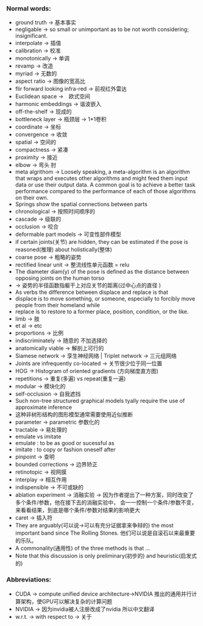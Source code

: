 ### Normal words:

+ ground truth -> 基本事实
+ negligable -> so small or unimportant as to be not worth considering; insignificant.
+ interpolate -> 插值
+ calibration -> 校准
+ monotonically -> 单调
+ revamp -> 改造
+ myriad -> 无数的
+ aspect ratio -> 图像的宽高比
+ flir forward looking infra-red -> 前视红外雷达
+ Euclidean space ->　欧式空间
+ harmonic embeddings -> 谐波嵌入
+ off-the-shelf -> 现成的
+ bottleneck layer -> 瓶颈层 -> 1*1卷积
+ coordinate -> 坐标
+ convergence -> 收敛
+ spatial -> 空间的
+ compactness -> 紧凑
+ proximity -> 接近
+ elbow -> 弯头 肘
+ meta algrithom -> Loosely speaking, a meta-algorithm is an algorithm that wraps and executes other algorithms 
    and might feed them input data or use their output data. A common goal is to achieve a better task performance 
    compared to the performance of each of those algorithms on their own.
+ Springs show the spatial connections between parts
+ chronological -> 按照时间顺序的
+ cascade -> 级联的
+ occlusion -> 咬合
+ deformable part models -> 可变性部件模型
+ if certain joints(关节) are hidden, they can be estimated if the pose is reasoned(推理) about holistically(整体)
+ coarse  pose -> 粗略的姿势
+ rectified linear unit -> 整流线性单元函数 = relu
+ The diameter diam(y) of the pose is defined as the distance between opposing joints on the human torso
+ -> 姿势的半径函数指躯干上对应关节的距离(过中心点的直径 )
+ As verbs the difference between displace and replace is that 
+ displace is to move something, or someone, especially to forcibly move people from their homeland while 
+ replace is to restore to a former place, position, condition, or the like.
+ limb -> 肢
+ et al -> etc 
+ proportions -> 比例
+ indiscriminately -> 随意的 不加选择的
+ anatomically viable -> 解剖上可行的
+ Siamese network -> 孪生神经网络  | Triplet network -> 三元组网络
+ Joints are infrequently co-located -> 关节很少位于同一位置
+ HOG -> Histogram of oriented gradients (方向梯度直方图) 
+ repetitions -> 重复(多遍) vs repeat(重复一遍)
+ modular -> 模块化的
+ self-occlusion -> 自我遮挡
+ Such non-tree structured graphical models tyally require the use of approximate inference
+ 这种非树形结构的图形模型通常需要使用近似推断
+ parameter -> parametric 参数化的
+ tractable -> 易处理的
+ emulate vs imitate 
+ emulate : to be as good or sucessful as 
+ imitate : to copy or fashion oneself after
+ pinpoint -> 查明
+ bounded corrections -> 边界矫正
+ retinotopic -> 视网膜
+ interplay -> 相互作用
+ indispensible -> 不可或缺的
+ ablation experiment -> 消融实验 -> 因为作者提出了一种方案，同时改变了多个条件/参数，他在接下去的消融实验中，
会一一控制一个条件/参数不变，来看看结果，到底是哪个条件/参数对结果的影响更大
+ caret -> 插入符
+ They are arguably(可以说->可以有充分证据拿来争辩的) the most important band since The Rolling Stones. 
他们可以说是自滚石以来最重要的乐队。
+ A commonality(通用性) of the three methods is that ...
+ Note that this discussion is only preliminary(初步的) and heuristic(启发式的)

### Abbreviations:

+ CUDA -> compute unified device architecture->NVIDIA 推出的通用并行计算架构，使GPU可以解决复杂的计算问题
+ NVIDIA -> 因为invidia被人注册改成了nvidia 所以中文翻译
+ w.r.t. -> with respect to -> 关于
